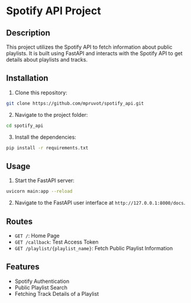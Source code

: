 # Spotify API Project
## Description
This project utilizes the Spotify API to fetch information about public playlists. It is built using FastAPI and interacts with the Spotify API to get details about playlists and tracks.
## Installation
1. Clone this repository:
```bash
git clone https://github.com/mpruvot/spotify_api.git
```
2. Navigate to the project folder:
```bash
cd spotify_api
```
3. Install the dependencies:
```bash
pip install -r requirements.txt
```
## Usage
1. Start the FastAPI server:
```bash
uvicorn main:app --reload
```
2. Navigate to the FastAPI user interface at `http://127.0.0.1:8000/docs`.
## Routes
- `GET /`: Home Page
- `GET /callback`: Test Access Token
- `GET /playlist/{playlist_name}`: Fetch Public Playlist Information
## Features
- Spotify Authentication
- Public Playlist Search
- Fetching Track Details of a Playlist
